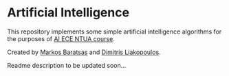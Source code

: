 # Artificial Intelligence

This repository implements some simple artificial intelligence algorithms for the purposes of [AI ECE NTUA course](https://www.ails.ece.ntua.gr/).

Created by [Markos Baratsas](https://github.com/markosbaratsas) and [Dimitris Liakopoulos](https://github.com/DimLiak).

Readme description to be updated soon...
